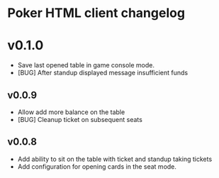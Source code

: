 Poker HTML client changelog
================================

# v0.1.0
- Save last opened table in game console mode.
- [BUG] After standup displayed message insufficient funds

## v0.0.9
- Allow add more balance on the table
- [BUG] Cleanup ticket on subsequent seats

## v0.0.8
- Add ability to sit on the table with ticket and standup taking tickets
- Add configuration for opening cards in the seat mode.

